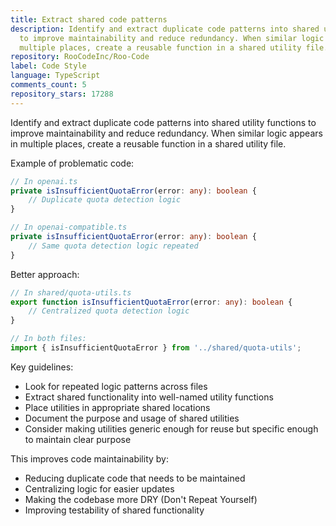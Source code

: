 ```yaml
---
title: Extract shared code patterns
description: Identify and extract duplicate code patterns into shared utility functions
  to improve maintainability and reduce redundancy. When similar logic appears in
  multiple places, create a reusable function in a shared utility file.
repository: RooCodeInc/Roo-Code
label: Code Style
language: TypeScript
comments_count: 5
repository_stars: 17288
---
```


Identify and extract duplicate code patterns into shared utility functions to improve maintainability and reduce redundancy. When similar logic appears in multiple places, create a reusable function in a shared utility file.

Example of problematic code:
```typescript
// In openai.ts
private isInsufficientQuotaError(error: any): boolean {
    // Duplicate quota detection logic
}

// In openai-compatible.ts
private isInsufficientQuotaError(error: any): boolean {
    // Same quota detection logic repeated
}
```

Better approach:
```typescript
// In shared/quota-utils.ts
export function isInsufficientQuotaError(error: any): boolean {
    // Centralized quota detection logic
}

// In both files:
import { isInsufficientQuotaError } from '../shared/quota-utils';
```

Key guidelines:
- Look for repeated logic patterns across files
- Extract shared functionality into well-named utility functions
- Place utilities in appropriate shared locations
- Document the purpose and usage of shared utilities
- Consider making utilities generic enough for reuse but specific enough to maintain clear purpose

This improves code maintainability by:
- Reducing duplicate code that needs to be maintained
- Centralizing logic for easier updates
- Making the codebase more DRY (Don't Repeat Yourself)
- Improving testability of shared functionality